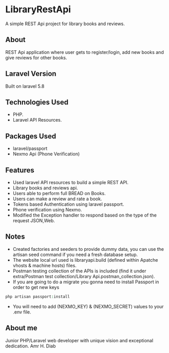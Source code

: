 # LibraryRestApi
A simple REST Api project for library books and reviews.

## About
REST Api application where user gets to register/login, add new books and give reviews for other books.

## Laravel Version
Built on laravel 5.8

## Technologies Used
- PHP.
- Laravel API Resources.

## Packages Used
- laravel/passport
- Nexmo Api (Phone Verification)

## Features
- Used laravel API resources to build a simple REST API.
- Library books and reviews api.
- Users able to perform full BREAD on Books.
- Users can make a review and rate a book.
- Tokens based Authentication using laravel passport.
- Phone verification using Nexmo.
- Modified the Exception handler to respond based on the type of the request JSON,Web.

## Notes
- Created factories and seeders to provide dummy data, you can use the artisan seed command if you need a fresh database setup.
- The website local url used is libraryapi.build (defined within Apatche vhosts & machine hosts) files.
- Postman testing collection of the APIs is included (find it under extra/Postman test collection/Library Api.postman_collection.json).
- If you are going to do a migrate you gonna need to install Passport in order to get new keys
```php
php artisan passport:install
```
- You will need to add (NEXMO_KEY) & (NEXMO_SECRET) values to your .env file.

## About me
Junior PHP/Laravel web developer with unique vision and exceptional dedication.
Amr H. Diab

